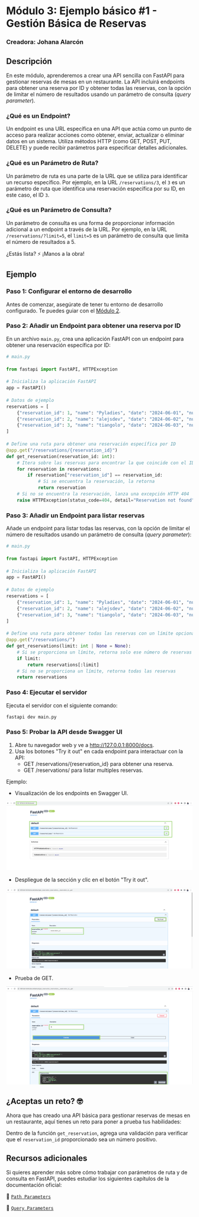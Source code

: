 # Módulo 3: Ejemplo básico #1 - Gestión Básica de Reservas

### Creadora: Johana Alarcón

## Descripción

En este módulo, aprenderemos a crear una API sencilla con FastAPI para gestionar reservas de mesas en un restaurante. La API incluirá endpoints para obtener una reserva por ID y obtener todas las reservas, con la opción de limitar el número de resultados usando un parámetro de consulta (*query parameter*).

### ¿Qué es un Endpoint?

Un endpoint es una URL específica en una API que actúa como un punto de acceso para realizar acciones como obtener, enviar, actualizar o eliminar datos en un sistema. Utiliza métodos HTTP (como GET, POST, PUT, DELETE) y puede recibir parámetros para especificar detalles adicionales.

### ¿Qué es un Parámetro de Ruta?

Un parámetro de ruta es una parte de la URL que se utiliza para identificar un recurso específico. Por ejemplo, en la URL `/reservations/3`, el `3` es un parámetro de ruta que identifica una reservación específica por su ID, en este caso, el ID `3`.

### ¿Qué es un Parámetro de Consulta?

Un parámetro de consulta es una forma de proporcionar información adicional a un endpoint a través de la URL. Por ejemplo, en la URL `/reservations/?limit=5`, el `limit=5` es un parámetro de consulta que limita el número de resultados a 5.

¿Estás lista? ⚡️ ¡Manos a la obra!

## Ejemplo

### Paso 1: Configurar el entorno de desarrollo

Antes de comenzar, asegúrate de tener tu entorno de desarrollo configurado. Te puedes guiar con el [Módulo 2](../M%202/guia-modulo2.md).

### Paso 2: Añadir un Endpoint para obtener una reserva por ID

En un archivo `main.py`, crea una aplicación FastAPI con un endpoint para obtener una reservación específica por ID:

```python
# main.py

from fastapi import FastAPI, HTTPException

# Inicializa la aplicación FastAPI
app = FastAPI()

# Datos de ejemplo
reservations = [
    {"reservation_id": 1, "name": "Pyladies", "date": "2024-06-01", "num_people": 30},
    {"reservation_id": 2, "name": "alejsdev", "date": "2024-06-02", "num_people": 4},
    {"reservation_id": 3, "name": "tiangolo", "date": "2024-06-03", "num_people": 3},
]

# Define una ruta para obtener una reservación específica por ID
@app.get("/reservations/{reservation_id}")
def get_reservation(reservation_id: int):
    # Itera sobre las reservas para encontrar la que coincide con el ID proporcionado
    for reservation in reservations:
        if reservation["reservation_id"] == reservation_id:
            # Si se encuentra la reservación, la retorna
            return reservation
    # Si no se encuentra la reservación, lanza una excepción HTTP 404
    raise HTTPException(status_code=404, detail="Reservation not found")
```

### Paso 3: Añadir un Endpoint para listar reservas

Añade un endpoint para listar todas las reservas, con la opción de limitar el número de resultados usando un parámetro de consulta (*query parameter*):

```python
# main.py

from fastapi import FastAPI, HTTPException

# Inicializa la aplicación FastAPI
app = FastAPI()

# Datos de ejemplo
reservations = [
    {"reservation_id": 1, "name": "Pyladies", "date": "2024-06-01", "num_people": 30},
    {"reservation_id": 2, "name": "alejsdev", "date": "2024-06-02", "num_people": 4},
    {"reservation_id": 3, "name": "tiangolo", "date": "2024-06-03", "num_people": 3},
]

# Define una ruta para obtener todas las reservas con un límite opcional
@app.get("/reservations/")
def get_reservations(limit: int | None = None):
    # Si se proporciona un límite, retorna solo ese número de reservas
    if limit:
        return reservations[:limit]
    # Si no se proporciona un límite, retorna todas las reservas
    return reservations
```

### Paso 4: Ejecutar el servidor

Ejecuta el servidor con el siguiente comando:

```bash
fastapi dev main.py
```

### Paso 5: Probar la API desde Swagger UI

1. Abre tu navegador web y ve a http://127.0.0.1:8000/docs.
2. Usa los botones "Try it out" en cada endpoint para interactuar con la API:
    - GET /reservations/{reservation_id} para obtener una reserva.
    - GET /reservations/ para listar multiples reservas.

Ejemplo:

- Visualización de los endpoints en Swagger UI.

![](./images/image_1.png)

- Despliegue de la sección y clic en el botón "Try it out".

![](./images/image_2.png)

- Prueba de GET.

![](./images/image_3.png)

## ¿Aceptas un reto? 🤓

Ahora que has creado una API básica para gestionar reservas de mesas en un restaurante, aquí tienes un reto para poner a prueba tus habilidades:

Dentro de la función `get_reservation`, agrega una validación para verificar que el `reservation_id` proporcionado sea un número positivo.

## Recursos adicionales

Si quieres aprender más sobre cómo trabajar con parámetros de ruta y de consulta en FastAPI, puedes estudiar los siguientes capítulos de la documentación oficial:

📝 [`Path Parameters`](https://fastapi.tiangolo.com/tutorial/path-params/)

📝 [`Query Parameters`](https://fastapi.tiangolo.com/tutorial/query-params/)
